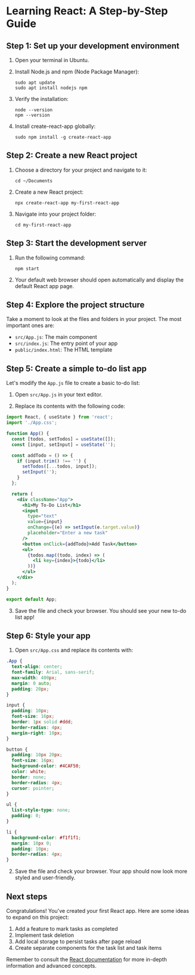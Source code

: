 # Learning React: A Step-by-Step Guide

## Step 1: Set up your development environment

1. Open your terminal in Ubuntu.

2. Install Node.js and npm (Node Package Manager):
   ```
   sudo apt update
   sudo apt install nodejs npm
   ```

3. Verify the installation:
   ```
   node --version
   npm --version
   ```

4. Install create-react-app globally:
   ```
   sudo npm install -g create-react-app
   ```

## Step 2: Create a new React project

1. Choose a directory for your project and navigate to it:
   ```
   cd ~/Documents
   ```

2. Create a new React project:
   ```
   npx create-react-app my-first-react-app
   ```

3. Navigate into your project folder:
   ```
   cd my-first-react-app
   ```

## Step 3: Start the development server

1. Run the following command:
   ```
   npm start
   ```

2. Your default web browser should open automatically and display the default React app page.

## Step 4: Explore the project structure

Take a moment to look at the files and folders in your project. The most important ones are:

- `src/App.js`: The main component
- `src/index.js`: The entry point of your app
- `public/index.html`: The HTML template

## Step 5: Create a simple to-do list app

Let's modify the `App.js` file to create a basic to-do list:

1. Open `src/App.js` in your text editor.

2. Replace its contents with the following code:

```jsx
import React, { useState } from 'react';
import './App.css';

function App() {
  const [todos, setTodos] = useState([]);
  const [input, setInput] = useState('');

  const addTodo = () => {
    if (input.trim() !== '') {
      setTodos([...todos, input]);
      setInput('');
    }
  };

  return (
    <div className="App">
      <h1>My To-Do List</h1>
      <input
        type="text"
        value={input}
        onChange={(e) => setInput(e.target.value)}
        placeholder="Enter a new task"
      />
      <button onClick={addTodo}>Add Task</button>
      <ul>
        {todos.map((todo, index) => (
          <li key={index}>{todo}</li>
        ))}
      </ul>
    </div>
  );
}

export default App;
```

3. Save the file and check your browser. You should see your new to-do list app!

## Step 6: Style your app

1. Open `src/App.css` and replace its contents with:

```css
.App {
  text-align: center;
  font-family: Arial, sans-serif;
  max-width: 400px;
  margin: 0 auto;
  padding: 20px;
}

input {
  padding: 10px;
  font-size: 16px;
  border: 1px solid #ddd;
  border-radius: 4px;
  margin-right: 10px;
}

button {
  padding: 10px 20px;
  font-size: 16px;
  background-color: #4CAF50;
  color: white;
  border: none;
  border-radius: 4px;
  cursor: pointer;
}

ul {
  list-style-type: none;
  padding: 0;
}

li {
  background-color: #f1f1f1;
  margin: 10px 0;
  padding: 10px;
  border-radius: 4px;
}
```

2. Save the file and check your browser. Your app should now look more styled and user-friendly.

## Next steps

Congratulations! You've created your first React app. Here are some ideas to expand on this project:

1. Add a feature to mark tasks as completed
2. Implement task deletion
3. Add local storage to persist tasks after page reload
4. Create separate components for the task list and task items

Remember to consult the [React documentation](https://reactjs.org/docs/getting-started.html) for more in-depth information and advanced concepts.
